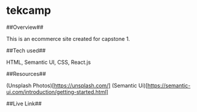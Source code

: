 # tekcamp

##Overview##

This is an ecommerce site created for capstone 1.

##Tech used##

HTML, Semantic UI, CSS, React.js

##Resources##

(Unsplash Photos)[https://unsplash.com/]
(Semantic Ui)[https://semantic-ui.com/introduction/getting-started.html]

##Live Link##
